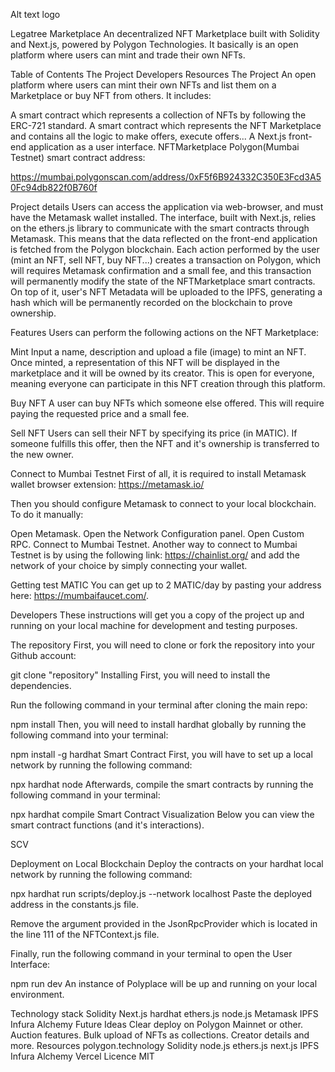 Alt text logo

Legatree Marketplace
An decentralized NFT Marketplace built with Solidity and Next.js, powered by Polygon Technologies. It basically is an open platform where users can mint and trade their own NFTs.

Table of Contents
The Project
Developers
Resources
The Project
An open platform where users can mint their own NFTs and list them on a Marketplace or buy NFT from others. It includes:

A smart contract which represents a collection of NFTs by following the ERC-721 standard.
A smart contract which represents the NFT Marketplace and contains all the logic to make offers, execute offers...
A Next.js front-end application as a user interface.
NFTMarketplace Polygon(Mumbai Testnet) smart contract address:

https://mumbai.polygonscan.com/address/0xF5f6B924332C350E3Fcd3A50Fc94db822f0B760f

Project details
Users can access the application via web-browser, and must have the Metamask wallet installed. The interface, built with Next.js, relies on the ethers.js library to communicate with the smart contracts through Metamask. This means that the data reflected on the front-end application is fetched from the Polygon blockchain. Each action performed by the user (mint an NFT, sell NFT, buy NFT...) creates a transaction on Polygon, which will requires Metamask confirmation and a small fee, and this transaction will permanently modify the state of the NFTMarketplace smart contracts. On top of it, user's NFT Metadata will be uploaded to the IPFS, generating a hash which will be permanently recorded on the blockchain to prove ownership.

Features
Users can perform the following actions on the NFT Marketplace:

Mint
Input a name, description and upload a file (image) to mint an NFT. Once minted, a representation of this NFT will be displayed in the marketplace and it will be owned by its creator. This is open for everyone, meaning everyone can participate in this NFT creation through this platform.

Buy NFT
A user can buy NFTs which someone else offered. This will require paying the requested price and a small fee.

Sell NFT
Users can sell their NFT by specifying its price (in MATIC). If someone fulfills this offer, then the NFT and it's ownership is transferred to the new owner.

Connect to Mumbai Testnet
First of all, it is required to install Metamask wallet browser extension: https://metamask.io/

Then you should configure Metamask to connect to your local blockchain. To do it manually:

Open Metamask.
Open the Network Configuration panel.
Open Custom RPC.
Connect to Mumbai Testnet.
Another way to connect to Mumbai Testnet is by using the following link: https://chainlist.org/ and add the network of your choice by simply connecting your wallet.

Getting test MATIC
You can get up to 2 MATIC/day by pasting your address here: https://mumbaifaucet.com/.

Developers
These instructions will get you a copy of the project up and running on your local machine for development and testing purposes.

The repository
First, you will need to clone or fork the repository into your Github account:

git clone "repository"
Installing
First, you will need to install the dependencies.

Run the following command in your terminal after cloning the main repo:

npm install
Then, you will need to install hardhat globally by running the following command into your terminal:

npm install -g hardhat
Smart Contract
First, you will have to set up a local network by running the following command:

npx hardhat node
Afterwards, compile the smart contracts by running the following command in your terminal:

npx hardhat compile
Smart Contract Visualization
Below you can view the smart contract functions (and it's interactions).

SCV

Deployment on Local Blockchain
Deploy the contracts on your hardhat local network by running the following command:

npx hardhat run scripts/deploy.js --network localhost
Paste the deployed address in the constants.js file.

Remove the argument provided in the JsonRpcProvider which is located in the line 111 of the NFTContext.js file.

Finally, run the following command in your terminal to open the User Interface:

npm run dev
An instance of Polyplace will be up and running on your local environment.

Technology stack
Solidity
Next.js
hardhat
ethers.js
node.js
Metamask
IPFS
Infura
Alchemy
Future Ideas
Clear deploy on Polygon Mainnet or other.
Auction features.
Bulk upload of NFTs as collections.
Creator details and more.
Resources
polygon.technology
Solidity
node.js
ethers.js
next.js
IPFS
Infura
Alchemy
Vercel
Licence MIT
